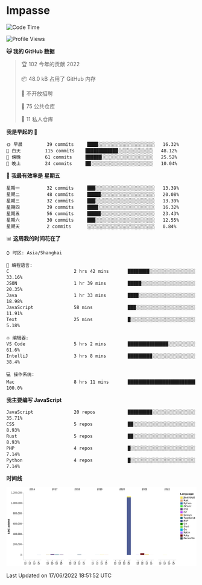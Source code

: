 # Impasse

<!--START_SECTION:waka-->
![Code Time](http://img.shields.io/badge/Code%20Time-0%20secs-blue)

![Profile Views](http://img.shields.io/badge/%E4%B8%AA%E4%BA%BA%E5%B0%81%E9%9D%A2%E8%A7%82%E7%9C%8B%E6%AC%A1%E6%95%B0-0-blue)

**🐱 我的 GitHub 数据** 

> 🏆 102 今年的贡献 2022
 > 
> 📦 48.0 kB 占用了 GitHub 内存 
 > 
> 🚫 不开放招聘
 > 
> 📜 75 公共仓库 
 > 
> 🔑 11 私人仓库  
 > 
**我是早起的 🐤** 

```text
🌞 早晨         39 commits     ████░░░░░░░░░░░░░░░░░░░░░   16.32% 
🌆 白天         115 commits    ████████████░░░░░░░░░░░░░   48.12% 
🌃 傍晚         61 commits     ██████░░░░░░░░░░░░░░░░░░░   25.52% 
🌙 晚上         24 commits     ██░░░░░░░░░░░░░░░░░░░░░░░   10.04%

```
📅 **我最有效率是 星期五** 

```text
星期一          32 commits     ███░░░░░░░░░░░░░░░░░░░░░░   13.39% 
星期二          48 commits     █████░░░░░░░░░░░░░░░░░░░░   20.08% 
星期三          32 commits     ███░░░░░░░░░░░░░░░░░░░░░░   13.39% 
星期四          39 commits     ████░░░░░░░░░░░░░░░░░░░░░   16.32% 
星期五          56 commits     █████░░░░░░░░░░░░░░░░░░░░   23.43% 
星期六          30 commits     ███░░░░░░░░░░░░░░░░░░░░░░   12.55% 
星期天          2 commits      ░░░░░░░░░░░░░░░░░░░░░░░░░   0.84%

```


📊 **这周我的时间花在了** 

```text
⌚︎ 时区: Asia/Shanghai

💬 编程语言: 
C                        2 hrs 42 mins       ████████░░░░░░░░░░░░░░░░░   33.16% 
JSON                     1 hr 39 mins        █████░░░░░░░░░░░░░░░░░░░░   20.35% 
Java                     1 hr 33 mins        ████░░░░░░░░░░░░░░░░░░░░░   18.98% 
JavaScript               58 mins             ███░░░░░░░░░░░░░░░░░░░░░░   11.91% 
Text                     25 mins             █░░░░░░░░░░░░░░░░░░░░░░░░   5.18%

🔥 编辑器: 
VS Code                  5 hrs 2 mins        ███████████████░░░░░░░░░░   61.6% 
IntelliJ                 3 hrs 8 mins        █████████░░░░░░░░░░░░░░░░   38.4%

💻 操作系统: 
Mac                      8 hrs 11 mins       █████████████████████████   100.0%

```

**我主要编写 JavaScript** 

```text
JavaScript               20 repos            █████████░░░░░░░░░░░░░░░░   35.71% 
CSS                      5 repos             ██░░░░░░░░░░░░░░░░░░░░░░░   8.93% 
Rust                     5 repos             ██░░░░░░░░░░░░░░░░░░░░░░░   8.93% 
PHP                      4 repos             █░░░░░░░░░░░░░░░░░░░░░░░░   7.14% 
Python                   4 repos             █░░░░░░░░░░░░░░░░░░░░░░░░   7.14%

```


**时间线**

![Chart not found](https://raw.githubusercontent.com/impasse/impasse/master/charts/bar_graph.png) 


 Last Updated on 17/06/2022 18:51:52 UTC
<!--END_SECTION:waka-->
